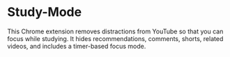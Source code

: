 # Study-Mode
This Chrome extension removes distractions from YouTube so that you can focus while studying. It hides recommendations, comments, shorts, related videos, and includes a timer-based focus mode.
